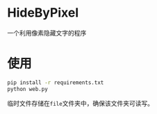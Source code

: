 # HideByPixel
一个利用像素隐藏文字的程序


# 使用
```bash
pip install -r requirements.txt
python web.py
```

临时文件存储在`file`文件夹中，确保该文件夹可读写。
